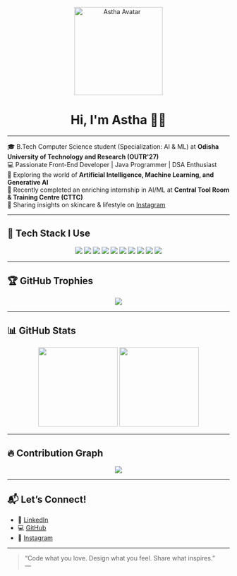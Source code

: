<p align="center">
  <img src="https://media.giphy.com/media/qgQUggAC3Pfv687qPC/giphy.gif" alt="Astha Avatar" height="200">
</p>

<h1 align="center">Hi, I'm Astha 👋✨</h1>

---

🎓 B.Tech Computer Science student (Specialization: AI & ML) at **Odisha University of Technology and Research (OUTR'27)**  
💻 Passionate Front-End Developer | Java Programmer | DSA Enthusiast  
🤖 Exploring the world of **Artificial Intelligence, Machine Learning, and Generative AI**  
💼 Recently completed an enriching internship in AI/ML at **Central Tool Room & Training Centre (CTTC)**  
📸 Sharing insights on skincare & lifestyle on [Instagram](https://www.instagram.com/reyalistic.me?igsh=a2lmMWFuamE3MHJn)

---

## 🧠 Tech Stack I Use

<p align="center">
  <img src="https://img.shields.io/badge/HTML5-E34F26?style=for-the-badge&logo=html5&logoColor=white"/>
  <img src="https://img.shields.io/badge/CSS3-1572B6?style=for-the-badge&logo=css3&logoColor=white"/>
  <img src="https://img.shields.io/badge/JavaScript-F7DF1E?style=for-the-badge&logo=javascript&logoColor=black"/>
  <img src="https://img.shields.io/badge/Java-007396?style=for-the-badge&logo=java&logoColor=white"/>
  <img src="https://img.shields.io/badge/Python-3776AB?style=for-the-badge&logo=python&logoColor=white"/>
  <img src="https://img.shields.io/badge/C-A8B9CC?style=for-the-badge&logo=c&logoColor=black"/>
  <img src="https://img.shields.io/badge/C++-00599C?style=for-the-badge&logo=c%2B%2B&logoColor=white"/>
  <img src="https://img.shields.io/badge/VSCode-007ACC?style=for-the-badge&logo=visual-studio-code&logoColor=white"/>
  <img src="https://img.shields.io/badge/AI%2FML-FF6F00?style=for-the-badge&logo=scikit-learn&logoColor=white"/>
  <img src="https://img.shields.io/badge/Generative%20AI-000000?style=for-the-badge&logo=openai&logoColor=white"/>
</p>

---

## 🏆 GitHub Trophies

<p align="center">
  <img src="https://github-profile-trophy.vercel.app/?username=Astha132005&theme=radical&column=7&no-frame=true"/>
</p>

---

## 📊 GitHub Stats

<p align="center">
  <img src="https://github-readme-stats.vercel.app/api?username=Astha132005&show_icons=true&theme=radical" height="180"/>
  <img src="https://github-readme-stats.vercel.app/api/top-langs/?username=Astha132005&layout=compact&theme=radical" height="180"/>
</p>

---

## 🔥 Contribution Graph

<p align="center">
  <img src="https://github-readme-activity-graph.vercel.app/graph?username=Astha132005&theme=react-dark&area=true&hide_border=true" />
</p>

---

## 📬 Let’s Connect!

- 💼 [LinkedIn](https://www.linkedin.com/in/astha-dakhinray-02b0852a0/)
- 💻 [GitHub](https://github.com/Astha132005)
- 📸 [Instagram](https://www.instagram.com/reyalistic.me?igsh=a2lmMWFuamE3MHJn)

---

> “Code what you love. Design what you feel. Share what inspires.”  
> —
